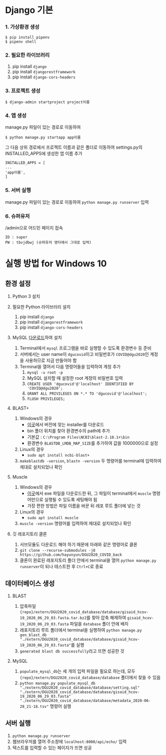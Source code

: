 # Django 기본
### 1. 가상환경 생성
```
$ pip install pipenv
$ pipenv shell
```

### 2. 필요한 라이브러리

1. pip install `django`
1. pip install `djangorestframework`
1. pip install `django-cors-headers`

### 3. 프로젝트 생성
  ```
  $ django-admin startproject project이름
  ```


### 4. 앱 생성

  manage.py 파일이 있는 경로로 이동하여
  ```
  $ python manage.py startapp app이름
  ```
  그 다음 상위 경로에서 프로젝트 이름과 같은 폴더로 이동하여 settings.py의 INSTALLED_APPS에 생성한 앱 이름 추가
  
  ```
  INSTALLED_APPS = [
  ...
  'app이름',
  ]
  ```

### 5. 서버 실행

  manage.py 파일이 있는 경로로 이동하여
  `python manage.py runserver` 입력
  
  
### 6. 슈퍼유저
/admin으로 어드민 페이지 접속
```
ID : super
PW : tbvjdbwj (슈퍼유저 영타에서 그대로 입력)
```

# 실행 방법 for Windows 10

## 환경 설정

1. Python 3 설치

1. 필요한 Python 라이브러리 설치
    1. pip install `django`
    1. pip install `djangorestframework`
    1. pip install `django-cors-headers`

1. MySQL [다운로드](https://dev.mysql.com/downloads/installer/)하여 설치
    1. Terminal에서 `mysql` 프로그램을 바로 실행할 수 있도록 환경변수 등 준비
    1. 서버에서는 user name이 `dgucovid`이고 비밀번호가 `COVID@dgu2020`인 계정을 사용하므로 지금 만들어야 함
    1. Terminal을 열어서 다음 명령어들을 입력하여 계정 추가
        1. `mysql -u root -p`
        1. MySQL 설치할 때 설정한 root 계정의 비밀번호 입력
        1. `CREATE USER 'dgucovid'@'localhost' IDENTIFIED BY 'COVID@dgu2020';`
        1. `GRANT ALL PRIVILEGES ON *.* TO 'dgucovid'@'localhost';`
        1. `FLUSH PRIVILEGES;`

1. BLAST+
    1. Windows의 경우
        * [이곳](https://ftp.ncbi.nlm.nih.gov/blast/executables/blast+/LATEST/)에서 버전에 맞는 installer를 다운로드
        * bin 폴더 위치를 찾아 환경변수의 path에 추가
        * 기본값 : `C:\Program Files\NCBI\blast-2.10.1+\bin`
        * 환경변수 `BLASTDB_LMDB_MAP_SIZE`를 추가하여 값을 1000000으로 설정
    1. Linux의 경우
        * `sudo apt install ncbi-blast+`
    1. `makeblastdb -version`, `blastn -version` 두 명령어를 terminal에 입력하여 제대로 설치되었나 확인

1. Muscle
    1. Windows의 경우
        * [이곳](https://www.drive5.com/muscle/downloads.htm)에서 exe 파일을 다운로드한 뒤, 그 파일이 terminal에서 `muscle` 명령어만으로 실행될 수 있도록 세팅해야 됨
        * 가장 편한 방법은 파일 이름을 바꾼 뒤 레포 루트 폴더에 넣는 것
    1. Linux의 경우
        * `sudo apt install muscle`
    1. `muscle -version` 명령어를 입력하여 제대로 설치되었나 확인

1. 깃 레포지토리 클론
    1. 서브모듈도 다운로드 해야 하기 때문에 아래와 같은 명령어로 클론
    1. `git clone --recurse-submodules -j8 https://github.com/hayunyun/DGU2020_COVID_back`
    1. 클론이 완료된 레포지토리 폴더 안에서 terminal을 열어 `python manage.py runserver`이 되나 테스트한 후 `Ctrl+C`로 종료

## 데이터베이스 생성

1. BLAST
    1. 압축파일 `{repo}/extern/DGU2020_covid_database/database/gisaid_hcov-19_2020_06_29_03.fasta.tar.bz2`를 찾아 압축 해제하여 `gisaid_hcov-19_2020_06_29_03.fasta` 파일을 `database` 폴더 안에 배치
    1. 레포지토리 루트 폴더에서 terminal을 실행하여 `python manage.py gen_blast_db "./extern/DGU2020_covid_database/database/gisaid_hcov-19_2020_06_29_03.fasta"`를 실행
    1. `generated blast db successfully`라고 뜨면 성공한 것

1. MySQL
    1. `populate_mysql_db`는 세 개의 입력 파일을 필요로 하는데, 모두 `{repo}/extern/DGU2020_covid_database/database` 폴더에서 찾을 수 있음
    1. `python manage.py populate_mysql_db "./extern/DGU2020_covid_database/database/setting.sql" "./extern/DGU2020_covid_database/database/gisaid_hcov-19_2020_06_29_03.fasta" "./extern/DGU2020_covid_database/database/metadata_2020-06-28_21-18.tsv"` 명령어 실행

## 서버 실행

1. `python manage.py runserver`
1. 웹브라우저를 열어 주소창에 `localhost:8000/api/echo/` 입력
1. 텍스트를 입력할 수 있는 페이지가 뜨면 성공

